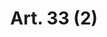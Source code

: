---
title: "Art. 33 (2)"
draft: false
exceptions:
- info53c
memberstates:
- RO
score: 3
compensation:
- 
remarks: |
 


link: ""
---